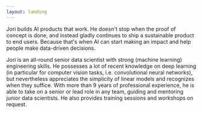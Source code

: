 ```yaml
---
layout: landing
---
```

Jori builds AI products that work. He doesn't stop when the proof of concept is done, and instead gladly continues to ship a sustainable product to end users. Because that's when AI can start making an impact and help people make data-driven decisions. 

Jori is an all-round senior data scientist with strong (machine learning) engineering skills. He possesses a lot of recent knowledge on deep learning (in particular for computer vision tasks, i.e. convolutional neural networks), but nevertheless appreciates the simplicity of linear models and recognizes when they suffice. With more than 9 years of professional experience, he is able to take on a senior or lead role in any team, guiding and mentoring junior data scientists. He also provides training sessions and workshops on request.
